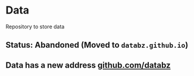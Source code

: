 # Data
Repository to store data

Status: **Abandoned** (Moved to `databz.github.io`)
---

Data has a new address [github.com/databz](https://github.com/databz)
---
